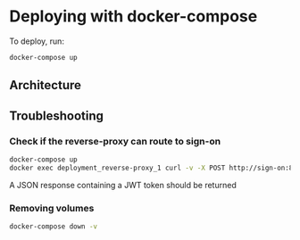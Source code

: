 # Deploying with docker-compose

To deploy, run:
```bash
docker-compose up
```


## Architecture




## Troubleshooting

### Check if the reverse-proxy can route to sign-on
```bash
docker-compose up
docker exec deployment_reverse-proxy_1 curl -v -X POST http://sign-on:8080/sign-on/host/test
```
A JSON response containing a JWT token should be returned

### Removing volumes
```bash
docker-compose down -v
```